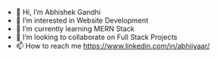 - 👋 Hi, I’m Abhishek Gandhi
- 👀 I’m interested in Website Development
- 🌱 I’m currently learning MERN Stack
- 💞️ I’m looking to collaborate on Full Stack Projects
- 📫 How to reach me 
  https://www.linkedin.com/in/abhiiyaar/

<!---
Abhiiyaar/Abhiiyaar is a ✨ special ✨ repository because its `README.md` (this file) appears on your GitHub profile.
You can click the Preview link to take a look at your changes.
--->
